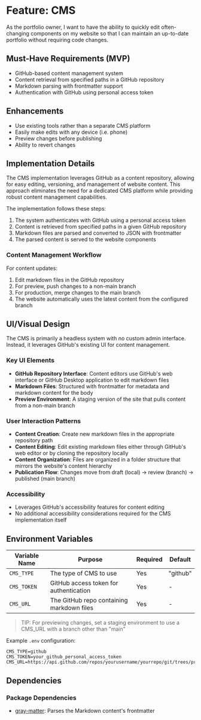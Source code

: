 # Feature: CMS

As the portfolio owner, I want to have the ability to quickly edit often-changing components on my website so that I can maintain an up-to-date portfolio without requiring code changes.

## Must-Have Requirements (MVP)

- GitHub-based content management system
- Content retrieval from specified paths in a GitHub repository
- Markdown parsing with frontmatter support
- Authentication with GitHub using personal access token

## Enhancements

- Use existing tools rather than a separate CMS platform
- Easily make edits with any device (i.e. phone)
- Preview changes before publishing
- Ability to revert changes

## Implementation Details

The CMS implementation leverages GitHub as a content repository, allowing for easy editing, versioning, and management of website content. This approach eliminates the need for a dedicated CMS platform while providing robust content management capabilities.

The implementation follows these steps:

1. The system authenticates with GitHub using a personal access token
2. Content is retrieved from specified paths in a given GitHub repository
3. Markdown files are parsed and converted to JSON with frontmatter
4. The parsed content is served to the website components

### Content Management Workflow

For content updates:
1. Edit markdown files in the GitHub repository
2. For preview, push changes to a non-main branch
3. For production, merge changes to the main branch
4. The website automatically uses the latest content from the configured branch

## UI/Visual Design

The CMS is primarily a headless system with no custom admin interface. Instead, it leverages GitHub's existing UI for content management.

### Key UI Elements

- **GitHub Repository Interface**: Content editors use GitHub's web interface or GitHub Desktop application to edit markdown files
- **Markdown Files**: Structured with frontmatter for metadata and markdown content for the body
- **Preview Environment**: A staging version of the site that pulls content from a non-main branch

### User Interaction Patterns

- **Content Creation**: Create new markdown files in the appropriate repository path
- **Content Editing**: Edit existing markdown files either through GitHub's web editor or by cloning the repository locally
- **Content Organization**: Files are organized in a folder structure that mirrors the website's content hierarchy
- **Publication Flow**: Changes move from draft (local) → review (branch) → published (main branch)

### Accessibility

- Leverages GitHub's accessibility features for content editing
- No additional accessibility considerations required for the CMS implementation itself

## Environment Variables

| Variable Name | Purpose | Required | Default |
|---------------|---------|----------|---------|
| `CMS_TYPE` | The type of CMS to use | Yes | "github" |
| `CMS_TOKEN` | GitHub access token for authentication | Yes | - |
| `CMS_URL` | The GitHub repo containing markdown files | Yes | - |

> TIP: For previewing changes, set a staging environment to use a CMS_URL with a branch other than "main"

Example `.env` configuration:
```
CMS_TYPE=github
CMS_TOKEN=your_github_personal_access_token
CMS_URL=https://api.github.com/repos/yourusername/yourrepo/git/trees/preview
```

## Dependencies

### Package Dependencies
- [gray-matter](https://github.com/jonschlinkert/gray-matter): Parses the Markdown content's frontmatter